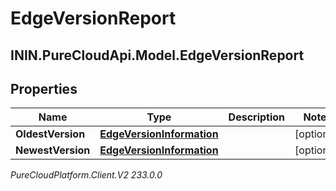 # EdgeVersionReport

## ININ.PureCloudApi.Model.EdgeVersionReport

## Properties

|Name | Type | Description | Notes|
|------------ | ------------- | ------------- | -------------|
| **OldestVersion** | [**EdgeVersionInformation**](EdgeVersionInformation) |  | [optional] |
| **NewestVersion** | [**EdgeVersionInformation**](EdgeVersionInformation) |  | [optional] |



_PureCloudPlatform.Client.V2 233.0.0_
